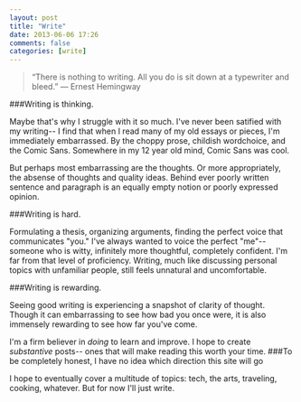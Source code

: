 ```yaml
---
layout: post
title: "Write"
date: 2013-06-06 17:26
comments: false
categories: [write]
---
```

>“There is nothing to writing. All you do is sit down at a typewriter and bleed.”  ― Ernest Hemingway

###Writing is thinking.

 Maybe that's why I struggle with it so much. I've never been satified with my writing-- I find that when I read many of my old essays or pieces, I'm immediately embarrassed. By the choppy prose, childish wordchoice, and the Comic Sans. Somewhere in my 12 year old mind, Comic Sans was cool.

But perhaps most embarrassing are the thoughts. Or more appropriately, the absense of thoughts and quality ideas. Behind ever poorly written sentence and paragraph is an equally empty notion or poorly expressed opinion.

###Writing is hard. 

Formulating a thesis, organizing arguments, finding the perfect voice that communicates "you." I've always wanted to voice the perfect "me"-- someone who is witty, infinitely more thoughtful, completely confident. I'm far from that level of proficiency. Writing, much like discussing personal topics with unfamiliar people, still feels unnatural and uncomfortable.

###Writing is rewarding.

Seeing good writing is experiencing a snapshot of clarity of thought. Though it can embarrassing to see how bad you once were, it is also immensely rewarding to see how far you've come.

I'm a firm believer in *doing* to learn and improve.  I hope to create *substantive* posts-- ones that will make reading this worth your time. 
###To be completely honest, I have no idea which direction this site will go

I hope to eventually cover a multitude of topics: tech, the arts, traveling, cooking, whatever.
But for now I'll just write.